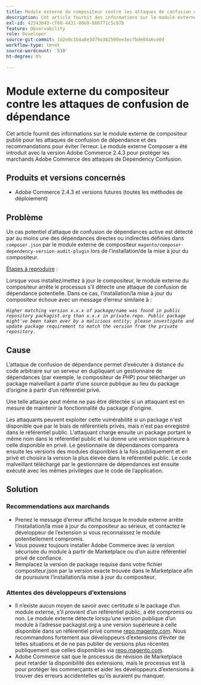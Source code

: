 ```yaml
---
title: Module externe du compositeur contre les attaques de confusion de dépendance
description: Cet article fournit des informations sur le module externe de compositeur publié pour les attaques de confusion de dépendance et des recommandations pour éviter l’erreur. Le module externe Composer a été introduit avec la version Adobe Commerce 2.4.3 pour protéger les marchands Adobe Commerce des attaques de Dependency Confusion.
exl-id: 42543043-cf60-4431-80e9-866771c5c87b
feature: Observability
role: Developer
source-git-commit: 1d2e0c1b4a8e3d79a362500ee3ec7bde84a6ce0d
workflow-type: tm+mt
source-wordcount: '510'
ht-degree: 0%

---
```


# Module externe du compositeur contre les attaques de confusion de dépendance

Cet article fournit des informations sur le module externe de compositeur publié pour les attaques de confusion de dépendance et des recommandations pour éviter l’erreur. Le module externe Composer a été introduit avec la version Adobe Commerce 2.4.3 pour protéger les marchands Adobe Commerce des attaques de Dependency Confusion.

## Produits et versions concernés

* Adobe Commerce 2.4.3 et versions futures (toutes les méthodes de déploiement)

## Problème

Un cas potentiel d’attaque de confusion de dépendances active est détecté par au moins une des dépendances directes ou indirectes définies dans `composer.json` par le module externe de compositeur `magento/composer-dependency-version-audit-plugin` lors de l’installation/de la mise à jour du compositeur.

<u>Étapes à reproduire</u> :

Lorsque vous installez/mettez à jour le compositeur, le module externe du compositeur arrête le processus s’il détecte une attaque de confusion de dépendance potentielle. Dans ce cas, l’installation/la mise à jour du compositeur échoue avec un message d’erreur similaire à :

*```Higher matching version x.x.x of package/name was found in public repository packagist.org than x.x.x in private.repo. Public package might've been taken over by a malicious entity; please investigate and update package requirement to match the version from the private repository.```*

## Cause

L’attaque de confusion de dépendance permet d’exécuter à distance du code arbitraire sur un serveur en dupliquant un gestionnaire de dépendances (par exemple, le compositeur de PHP) pour télécharger un package malveillant à partir d’une source publique au lieu du package d’origine à partir d’un référentiel privé.

Une telle attaque peut même ne pas être détectée si un attaquant est en mesure de maintenir la fonctionnalité du package d&#39;origine.

Les attaquants peuvent exploiter cette vulnérabilité si un package n&#39;est disponible que par le biais de référentiels privés, mais n&#39;est pas enregistré dans le référentiel public. L&#39;attaquant charge ensuite un package portant le même nom dans le référentiel public et lui donne une version supérieure à celle disponible en privé. Le gestionnaire de dépendances comparera ensuite les versions des modules disponibles à la fois publiquement et en privé et choisira la version la plus élevée dans le référentiel public. Le code malveillant téléchargé par le gestionnaire de dépendances est ensuite exécuté avec les mêmes privilèges que le code de l’application.

## Solution

### Recommendations aux marchands

* Prenez le message d’erreur affiché lorsque le module externe arrête l’installation/la mise à jour du compositeur au sérieux, et contactez le développeur de l’extension si vous reconnaissez le module potentiellement compromis.
* Vous pouvez toujours installer Adobe Commerce avec la version sécurisée du module à partir de Marketplace ou d’un autre référentiel privé de confiance.
* Remplacez la version de package requise dans votre fichier compositeur.json par la version exacte trouvée dans le Marketplace afin de poursuivre l’installation/la mise à jour du compositeur.

### Attentes des développeurs d’extensions

* Il n’existe aucun moyen de savoir avec certitude si le package d’un module externe, s’il provient d’un référentiel public, a été compromis ou non. Le module externe détecte lorsqu’une version publique d’un module à l’adresse packagist.org a une version supérieure à celle disponible dans un référentiel privé comme [repo.magento.com](https://repo.magento.com). Nous recommandons fortement aux développeurs d’extensions d’éviter de telles situations et de ne pas publier de versions plus récentes publiquement que celles disponibles via [repo.magento.com](https://repo.magento.com).
* Adobe Commerce sait que le processus de révision de Marketplace peut retarder la disponibilité des extensions, mais le processus est là pour protéger les commerçants et aider les développeurs d’extensions à trouver des erreurs accidentelles qu’ils auraient pu manquer.
